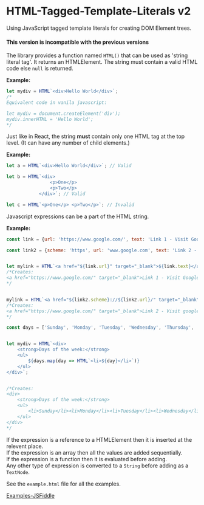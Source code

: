 # HTML-Tagged-Template-Literals v2
Using JavaScript tagged template literals for creating DOM Element trees.
#### This version is incompatible with the previous versions
The library provides a function named `HTML()` that can be used as 'string literal tag'. It returns an HTMLElement. The string must contain a valid HTML code else `null` is returned.

**Example:**
```javascript
let mydiv = HTML`<div>Hello World</div>`;
/*
Equivalent code in vanila javascript:

let mydiv = document.createElement('div');
mydiv.innerHTML = 'Hello World';
*/
```

Just like in React, the string **must** contain only one HTML tag at the top level. (It can have any number of child elements.)

**Example:**
```javascript
let a = HTML`<div>Hello World</div>`; // Valid

let b = HTML`<div>
                <p>One</p>
                <p>Two</p>
            </div>`; // Valid

let c = HTML`<p>One</p> <p>Two</p>`; // Invalid
```

Javascript expressions can be a part of the HTML string.

**Example:**
```javascript
const link = {url: 'https://www.google.com/', text: 'Link 1 - Visit Google'};

const link2 = {scheme: 'https', url: 'www.google.com', text: 'Link 2 - Visit google'};


let mylink = HTML`<a href="${link.url}" target="_blank">${link.text}</a>`;
/*Creates:
<a href="https://www.google.com/" target="_blank">Link 1 - Visit Google</a>
*/


mylink = HTML`<a href="${link2.scheme}://${link2.url}/" target="_blank">${link2.text}</a>`;
/*Creates:
<a href="https://www.google.com/" target="_blank">Link 2 - Visit google</a>
*/
```

```javascript
const days = ['Sunday', 'Monday', 'Tuesday', 'Wednesday', 'Thursday', 'Friday', 'Saturday'];


let mydiv = HTML`<div>
    <strong>Days of the week:</strong>
    <ul>
        ${days.map(day => HTML`<li>${day}</li>`)}
    </ul>
</div>`;


/*Creates:
<div>
    <strong>Days of the week:</strong>
    <ul>
        <li>Sunday</li><li>Monday</li><li>Tuesday</li><li>Wednesday</li><li>Thursday</li><li>Friday</li><li>Saturday</li>
    </ul>
</div>
*/
```

If the expression is a reference to a HTMLElement then it is inserted at the relevent place.\
If the expression is an array then all the values are added sequentially.\
If the expression is a function then it is evaluated before adding.\
Any other type of expression is converted to a `String` before adding as a `TextNode`.

See the `example.html` file for all the examples.

[Examples-JSFiddle](https://jsfiddle.net/anshu_krishna/5Lcsuwve/2/)
